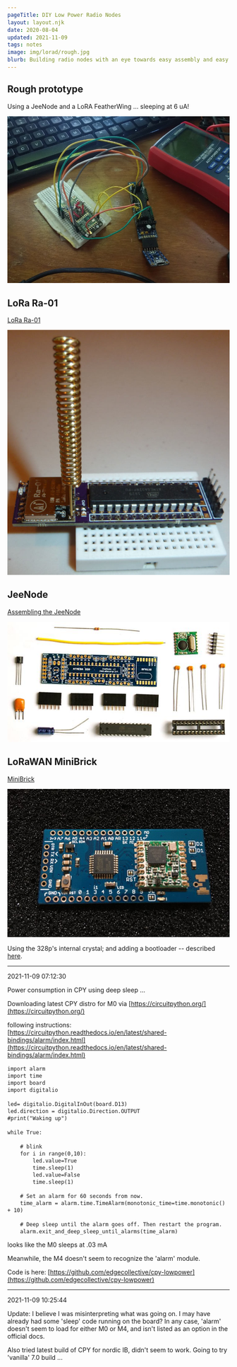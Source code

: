 ```yaml
---
pageTitle: DIY Low Power Radio Nodes 
layout: layout.njk
date: 2020-08-04
updated: 2021-11-09
tags: notes 
image: img/lorad/rough.jpg
blurb: Building radio nodes with an eye towards easy assembly and easy sourcing of parts.
---
```


## Rough prototype

Using a JeeNode and a LoRA FeatherWing ... sleeping at 6 uA!

![jee](/img/lorad/rough.jpg)

## LoRa Ra-01
[LoRa Ra-01](https://www.openhardware.io/view/395/LoRa-Ra-01-ATmega328P-Node)

![lorad](/img/lorad/node.jpg)


## JeeNode 

[Assembling the JeeNode](
https://jeelabs.org/2009/12/06/building-the-jeenode-v4/)

![jee_assemble](/img/lorad/jee_assemble.jpg)

## LoRaWAN MiniBrick

[MiniBrick](https://www.tindie.com/products/lps/lorawan-minibrick/)

![minibrick](/img/lorad/minibrick.jpg)


Using the 328p's internal crystal;  and adding a bootloader -- described [here](https://www.hackster.io/techmirtz/arduino-without-external-clock-crystal-on-atmega328-d4fcc4).

---
2021-11-09 07:12:30

Power consumption in CPY using deep sleep ...

Downloading latest CPY distro for M0 via [https://circuitpython.org/](https://circuitpython.org/)

following instructions: [https://circuitpython.readthedocs.io/en/latest/shared-bindings/alarm/index.html](https://circuitpython.readthedocs.io/en/latest/shared-bindings/alarm/index.html)

```
import alarm
import time
import board
import digitalio

led= digitalio.DigitalInOut(board.D13)
led.direction = digitalio.Direction.OUTPUT
#print("Waking up")

while True:

    # blink
    for i in range(0,10):
        led.value=True
        time.sleep(1)
        led.value=False
        time.sleep(1)

    # Set an alarm for 60 seconds from now.
    time_alarm = alarm.time.TimeAlarm(monotonic_time=time.monotonic() + 10)

    # Deep sleep until the alarm goes off. Then restart the program.
    alarm.exit_and_deep_sleep_until_alarms(time_alarm)
```

looks like the M0 sleeps at .03 mA

Meanwhile, the M4 doesn't seem to recognize the 'alarm' module.

Code is here: [https://github.com/edgecollective/cpy-lowpower](https://github.com/edgecollective/cpy-lowpower)

---
2021-11-09 10:25:44

Update: I believe I was misinterpreting what was going on. I may have already had some 'sleep' code running on the board? In any case, 'alarm' doesn't seem to load for either M0 or M4, and isn't listed as an option in the official docs.

Also tried latest build of CPY for nordic IB, didn't seem to work. Going to try 'vanilla' 7.0 build ...


